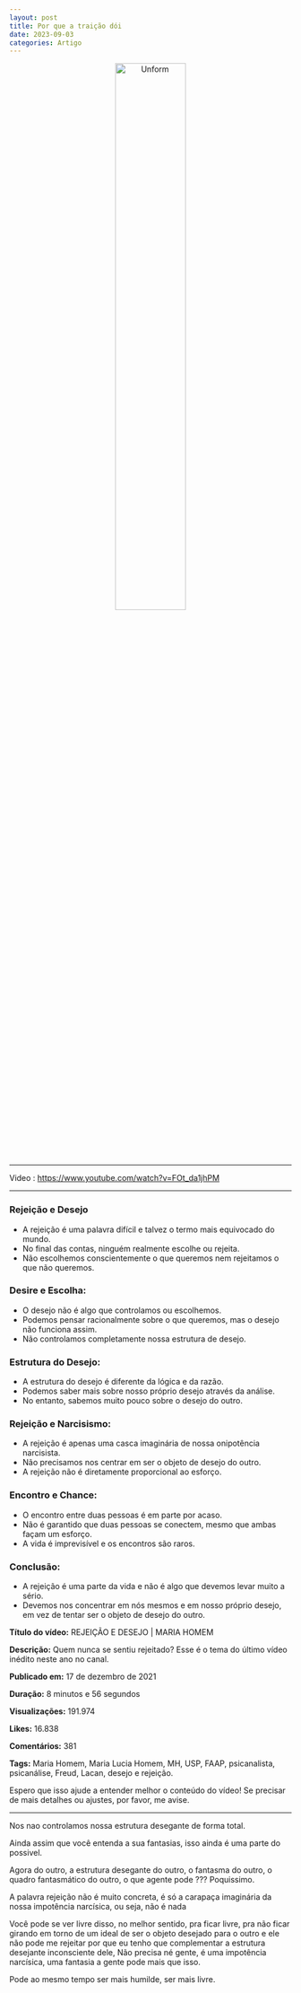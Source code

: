```yaml
---
layout: post
title: Por que a traição dói
date: 2023-09-03
categories: Artigo
---
```


<p align="center">
<img src="{{ site.baseurl }}/images/2023-09-03-Pq-A-Traicao-doi.png" height="50%" width="50%" alt="Unform" />
</p>

---

Video : https://www.youtube.com/watch?v=FOt_da1jhPM 

---

### **Rejeição e Desejo**
- A rejeição é uma palavra difícil e talvez o termo mais equivocado do mundo.
- No final das contas, ninguém realmente escolhe ou rejeita.
- Não escolhemos conscientemente o que queremos nem rejeitamos o que não queremos.

### **Desire e Escolha:**
- O desejo não é algo que controlamos ou escolhemos.
- Podemos pensar racionalmente sobre o que queremos, mas o desejo não funciona assim.
- Não controlamos completamente nossa estrutura de desejo.

### **Estrutura do Desejo:**
- A estrutura do desejo é diferente da lógica e da razão.
- Podemos saber mais sobre nosso próprio desejo através da análise.
- No entanto, sabemos muito pouco sobre o desejo do outro.

### **Rejeição e Narcisismo:**
- A rejeição é apenas uma casca imaginária de nossa onipotência narcisista.
- Não precisamos nos centrar em ser o objeto de desejo do outro.
- A rejeição não é diretamente proporcional ao esforço.

### **Encontro e Chance:**
- O encontro entre duas pessoas é em parte por acaso.
- Não é garantido que duas pessoas se conectem, mesmo que ambas façam um esforço.
- A vida é imprevisível e os encontros são raros.

### **Conclusão:**
- A rejeição é uma parte da vida e não é algo que devemos levar muito a sério.
- Devemos nos concentrar em nós mesmos e em nosso próprio desejo, em vez de tentar ser o objeto de desejo do outro.

**Título do vídeo:** REJEIÇÃO E DESEJO | MARIA HOMEM

**Descrição:** Quem nunca se sentiu rejeitado? Esse é o tema do último vídeo inédito neste ano no canal.

**Publicado em:** 17 de dezembro de 2021

**Duração:** 8 minutos e 56 segundos

**Visualizações:** 191.974

**Likes:** 16.838

**Comentários:** 381

**Tags:** Maria Homem, Maria Lucia Homem, MH, USP, FAAP, psicanalista, psicanálise, Freud, Lacan, desejo e rejeição.

Espero que isso ajude a entender melhor o conteúdo do vídeo! Se precisar de mais detalhes ou ajustes, por favor, me avise.

---

Nos nao controlamos nossa estrutura desegante de forma total.

Ainda assim que você entenda a sua fantasias, isso ainda é uma parte do possivel.

Agora do outro, a estrutura desegante do outro, o fantasma do outro, o quadro fantasmático do outro, o que agente pode ??? Poquissimo.

A palavra rejeição não é muito concreta, 
é só a carapaça imaginária da nossa impotência narcísica, ou seja, não é nada

Você pode se ver livre disso, no melhor sentido, pra ficar livre, pra não ficar girando em torno de um ideal de ser o objeto desejado para o outro e ele não pode me rejeitar por que eu tenho que complementar a estrutura desejante inconsciente dele, Não precisa né gente, é uma impotência narcísica, uma fantasia a gente pode mais que isso.

Pode ao mesmo tempo ser mais humilde, ser mais livre.



